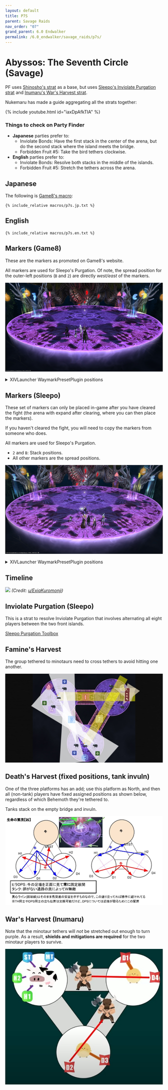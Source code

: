 ```yaml
---
layout: default
title: P7S
parent: Savage Raids
nav_order: "07"
grand_parent: 6.0 Endwalker
permalink: /6.0_endwalker/savage_raids/p7s/
---
```


# Abyssos: The Seventh Circle (Savage)

PF uses [Shinosho's strat](https://youtu.be/JOMBTuWf-j8) as a base, but uses  [Sleepo's Inviolate Purgation strat](https://ff14.toolboxgaming.space/?id=339073562612661&preview=1) and [Inumaru's War's Harvest strat](#wars-harvest-inumaru).

Nukemaru has made a guide aggregating all the strats together:

{% include youtube.html id="iaxDpAfkTIA" %}

### Things to check on Party Finder

- **Japanese** parties prefer to:
  - Inviolate Bonds: Have the first stack in the center of the arena, but do the second stack where the island meets the bridge.
  - Forbidden Fruit #5: Take the bird tethers clockwise.
- **English** parties prefer to:
  - Inviolate Bonds: Resolve both stacks in the middle of the islands.
  - Forbidden Fruit #5: Stretch the tethers across the arena.

## Japanese

The following is [Game8's macro](https://game8.jp/ff14/479465):
```
{% include_relative macros/p7s.jp.txt %}
```

## English
```
{% include_relative macros/p7s.en.txt %}
```

## Markers (Game8)

These are the markers as promoted on Game8's website.

All markers are used for Sleepo's Purgation. Of note, the spread position for the outer-left positions (`B` and `2`) are directly *west/east* of the markers.

![](images/markers_game8.jpg)
<details markdown=block>
<summary>XIVLauncher WaymarkPresetPlugin positions</summary>

```json
{
  "Name":"P7S (Game8)",
  "MapID":877,
  "A":{"X":114.29,"Y":0.0,"Z":86.151,"ID":0,"Active":true},
  "B":{"X":119.543,"Y":0.0,"Z":96.25,"ID":1,"Active":true},
  "C":{"X":114.29,"Y":0.0,"Z":100.75,"ID":2,"Active":true},
  "D":{"X":114.29,"Y":0.0,"Z":91.75,"ID":3,"Active":true},
  "One":{"X":85.71,"Y":0.0,"Z":86.151,"ID":4,"Active":true},
  "Two":{"X":80.457,"Y":0.0,"Z":96.25,"ID":5,"Active":true},
  "Three":{"X":85.71,"Y":0.0,"Z":100.75,"ID":6,"Active":true},
  "Four":{"X":85.71,"Y":0.0,"Z":91.75,"ID":7,"Active":true}
}
```

</details>

## Markers (Sleepo)

These set of markers can only be placed in-game after you have cleared the fight (the arena with expand after clearing, where you can then place the markers).

If you haven't cleared the fight, you will need to copy the markers from someone who does.

All markers are used for Sleepo's Purgation.

- `2` and `B`: Stack positions.
- All other markers are the spread positions.

![](images/markers_sleepo.jpg)
<details markdown=block>
<summary>XIVLauncher WaymarkPresetPlugin positions</summary>

```json
{
  "Name":"P7S (Sleepo)",
  "MapID":877,
  "A":{"X":114.29,"Y":0.0,"Z":82.75,"ID":0,"Active":true},
  "B":{"X":122.084,"Y":0.0,"Z":87.25,"ID":1,"Active":true},
  "C":{"X":122.0842,"Y":0.0,"Z":96.25,"ID":2,"Active":true},
  "D":{"X":114.29,"Y":0.0,"Z":100.75,"ID":3,"Active":true},
  "One":{"X":85.71,"Y":0.0,"Z":82.75,"ID":4,"Active":true},
  "Two":{"X":77.915,"Y":0.0,"Z":87.25,"ID":5,"Active":true},
  "Three":{"X":77.915,"Y":0.0,"Z":96.25,"ID":6,"Active":true},
  "Four":{"X":85.71,"Y":0.0,"Z":100.75,"ID":7,"Active":true}
}
```

</details>

## Timeline
![](https://preview.redd.it/gvazt7d9ngm91.png?width=1718&format=png&auto=webp&s=c04fcb786ac3df24733e4136cda2e927cf2727ce)
*(Credit: [u/ExiaKuromonji](https://www.reddit.com/r/ffxiv/comments/x891mn/p7s_timeline/))*

## Inviolate Purgation (Sleepo)

This is a strat to resolve Inviolate Purgation that involves alternating all eight players between the two front islands.

[Sleepo Purgation Toolbox](https://ff14.toolboxgaming.space/?id=339073562612661&preview=1)

## Famine's Harvest

The group tethered to minotaurs need to cross tethers to avoid hitting one another.

![](images/famines_harvest.jpg)

## Death's Harvest (fixed positions, tank invuln)

One of the three platforms has an add; use this platform as North, and then all (non-tank) players have fixed assigned positions as shown below, regardless of which Behemoth they're tethered to.

Tanks stack on the empty bridge and invuln.

![](images/deaths_harvest.jpg)

## War's Harvest (Inumaru)

Note that the minotaur tethers will *not* be stretched out enough to turn purple. As a result, **shields and mitigations are required** for the two minotaur players to survive.

![](images/wars_harvest.jpg)

<script data-goatcounter="https://tuufless.goatcounter.com/count"
        async src="//gc.zgo.at/count.js"></script>
